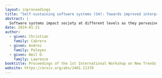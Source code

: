 ```yaml
---
layout: inproceedings
title: "Self-sustaining software systems (S4): Towards improved interpretability and adaptation"
abstract: |
  Software systems impact society at different levels as they pervasively solve real-world problems. Modern software systems are often so sophisticated that their complexity exceeds the limits of human comprehension. These systems must respond to changing goals, dynamic data, unexpected failures, and security threats, among other variable factors in real-world environments. Systems' complexity challenges their interpretability and requires autonomous responses to dynamic changes. Two main research areas explore autonomous systems' responses: evolutionary computing and autonomic computing. Evolutionary computing focuses on software improvement based on iterative modifications to the source code. Autonomic computing focuses on optimising systems' performance by changing their structure, behaviour, or environment variables. Approaches from both areas rely on feedback loops that accumulate knowledge from the system interactions to inform autonomous decision-making. However, this knowledge is often limited, constraining the systems' interpretability and adaptability. This paper proposes a new concept for interpretable and adaptable software systems: self-sustaining software systems (S4). S4 builds knowledge loops between all available knowledge sources that define modern software systems to improve their interpretability and adaptability. This paper introduces and discusses the S4 concept.
date: 2024-01-21
author:
  - given: Christian
    family: Cabrera
  - given: Andrei
    family: Paleyes
  - given: Neil D.
    family: Lawrence
booktitle: Proceedings of the 1st International Workshop on New Trends in Software Engineering
website: https://arxiv.org/abs/2401.11370
---
```

